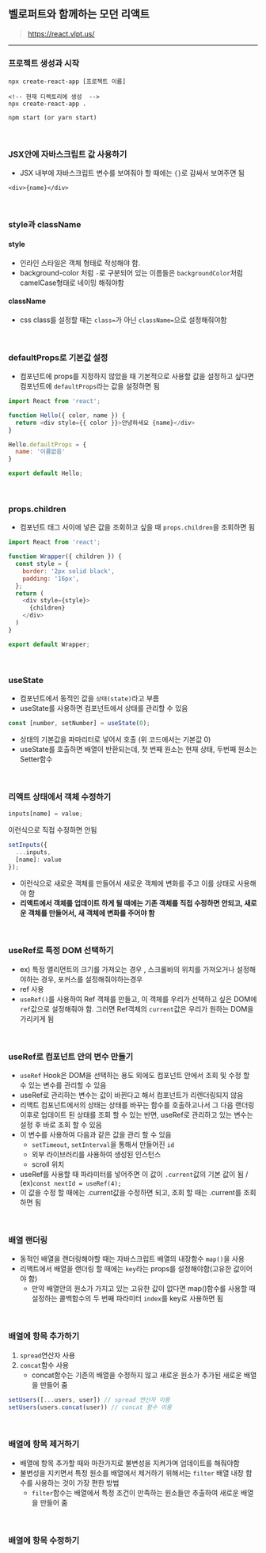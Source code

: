 ## 벨로퍼트와 함께하는 모던 리액트
> https://react.vlpt.us/
---
### 프로젝트 생성과 시작
```
npx create-react-app [프로젝트 이름]

<!-- 현재 디렉토리에 생성  -->
npx create-react-app .

npm start (or yarn start)
```
<br>

###  JSX안에 자바스크립트 값 사용하기
- JSX 내부에 자바스크립트 변수를 보여줘야 할 때에는 `{}`로 감싸서 보여주면 됨
```
<div>{name}</div>
```
<br>

### style과 className 
#### style 
- 인라인 스타일은 객체 형태로 작성해야 함. 
- background-color 처럼 `-`로 구분되어 있는 이름들은 `backgroundColor`처럼 camelCase형태로 네이밍 해줘야함

#### className
- css class를 설정할 때는 `class=`가 아닌 `className=`으로 설정해줘야함


<br>

### defaultProps로 기본값 설정
- 컴포넌트에 props를 지정하지 않았을 때 기본적으로 사용할 값을 설정하고 싶다면 컴포넌트에 `defaultProps`라는 값을 설정하면 됨
```javascript
import React from 'react';

function Hello({ color, name }) {
  return <div style={{ color }}>안녕하세요 {name}</div>
}

Hello.defaultProps = {
  name: '이름없음'
}

export default Hello;
```

<br>

### props.children
- 컴포넌트 태그 사이에 넣은 값을 조회하고 싶을 때 `props.children`을 조회하면 됨
```javascript
import React from 'react';

function Wrapper({ children }) {
  const style = {
    border: '2px solid black',
    padding: '16px',
  };
  return (
    <div style={style}>
      {children}
    </div>
  )
}

export default Wrapper;
```

<br>

### useState
- 컴포넌트에서 동적인 값을 `상태(state)`라고 부름
- useState를 사용하면 컴포넌트에서 상태를 관리할 수 있음
```javascript
const [number, setNumber] = useState(0);
```
- 상태의 기본값을 파마리터로 넣어서 호출 (위 코드에서는 기본값 0)
- useState를 호출하면 배열이 반환되는데, 첫 번째 원소는 현재 상태, 두번째 원소는 Setter함수


<br>

### 리액트 상태에서 객체 수정하기
```javascript
inputs[name] = value;
```
이런식으로 직접 수정하면 안됨

```javascript
setInputs({
  ...inputs,
  [name]: value
});
```
- 이런식으로 새로운 객체를 만들어서 새로운 객체에 변화를 주고 이를 상태로 사용해야 함
-  **리액트에서 객체를 업데이트 하게 될 때에는 기존 객체를 직접 수정하면 안되고, 새로운 객체를 만들어서, 새 객체에 변화를 주어야 함**

<br>

### useRef로 특정 DOM 선택하기
- ex) 특정 앨리먼트의 크기를 가져오는 경우 , 스크롤바의 위치를 가져오거나 설정해야하는 경우, 포커스를 설정해줘야하는경우
- ref 사용
- `useRef()`를 사용하여 Ref 객체를 만들고, 이 객체를 우리가 선택하고 싶은 DOM에 `ref`값으로 설정해줘야 함. 그러면 Ref객체의 `current`값은 우리가 원하는 DOM을 가리키게 됨


<br>

### useRef로 컴포넌트 안의 변수 만들기
- `useRef` Hook은 DOM을 선택하는 용도 외에도 컴포넌트 안에서 조회 및 수정 할 수 있는 변수를 관리할 수 있음
- useRef로 관리하는 변수는 값이 바뀐다고 해서 컴포넌트가 리렌더링되지 않음
- 리액트 컴포넌트에서의 상태는 상태를 바꾸는 함수를 호출하고나서 그 다음 랜더링 이후로 업데이트 된 상태를 조회 할 수 있는 반면, useRef로 관리하고 있는 변수는 설정 후 바로 조회 할 수 있음
- 이 변수를 사용하여 다음과 같은 값을 관리 할 수 있음
    - `setTimeout`, `setInterval`을 통해서 만들어진 `id` 
    - 외부 라이브러리를 사용하여 생성된 인스턴스
    - scroll 위치
- useRef를 사용할 때 파라미터를 넣어주면 이 값이 `.current`값의 기본 값이 됨 /  (ex)`const nextId = useRef(4);`
- 이 값을 수정 할 때에는 .current값을 수정하면 되고, 조회 할 때는 .current를 조회하면 됨


<br>

### 배열 랜더링
- 동적인 배열을 랜더링해야할 때는 자바스크립트 배열의 내장함수 `map()`을 사용
- 리액트에서 배열을 랜더링 할 때에는 `key`라는 props를 설정해야함(고유한 값이어야 함)
    - 만약 배열안의 원소가 가지고 있는 고유한 값이 없다면 map()함수를 사용할 때 설정하는 콜백함수의 두 번째 파라미터 `index`를 key로 사용하면 됨


<br>

### 배열에 항목 추가하기
1. `spread`연산자 사용
2. `concat`함수 사용
    - concat함수는 기존의 배열을 수정하지 않고 새로운 원소가 추가된 새로운 배열을 만들어 줌
    
```javascript
setUsers([...users, user]) // spread 연산자 이용
setUsers(users.concat(user)) // concat 함수 이용
```

<br>


### 배열에 항목 제거하기
- 배열에 항목 추가할 때와 마찬가지로 불변성을 지켜가며 업데이트를 해줘야함
- 불변성을 지키면서 특정 원소를 배열에서 제거하기 위해서는 `filter` 배열 내장 함수를 사용하는 것이 가장 편한 방법
  - `filter`함수는 배열에서 특정 조건이 만족하는 원소들만 추출하여 새로운 배열을 만들어 줌


<br>

### 배열에 항목 수정하기